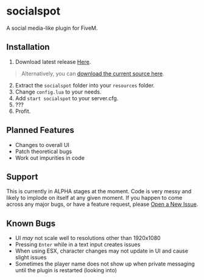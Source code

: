 # socialspot
A social media-like plugin for FiveM.

## __Installation__
1. Download latest release [Here](https://github.com/How-Bout-No/socialspot/releases/latest).
> Alternatively, you can [download the current source here](https://github.com/How-Bout-No/socialspot/archive/master.zip).
2. Extract the `socialspot` folder into your `resources` folder.
3. Change `config.lua` to your needs.
4. Add `start socialspot` to your server.cfg.
5. ???
6. Profit.

## __Planned Features__
* Changes to overall UI
* Patch theoretical bugs
* Work out impurities in code

## __Support__
This is currently in ALPHA stages at the moment. Code is very messy and likely to implode on itself at any given moment. If you happen to come across any major bugs, or have a feature request, please [Open a New Issue](https://github.com/How-Bout-No/socialspot/issues/new/choose).

## __Known Bugs__
* UI _may_ not scale well to resolutions other than 1920x1080
* Pressing `Enter` while in a text input creates issues
* When using ESX, character changes may not update in UI and cause slight issues
* Sometimes the player name does not show up when private messaging until the plugin is restarted (looking into)
